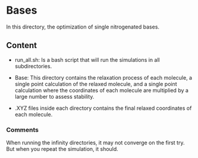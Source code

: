 # Bases

In this directory, the optimization of single nitrogenated bases. 

## Content

* run_all.sh: Is a bash script that will run the simulations in all subdirectories.

* Base: This directory contains the relaxation process of each molecule, a single point calculation of the relaxed molecule, and a single point calculation where the coordinates of each molecule are multiplied by a large number to assess stability. 

* .XYZ files inside each directory contains the final relaxed coordinates of each molecule.


### Comments

When running the infinity directories, it may not converge on the first try. But when you repeat the simulation, it should. 